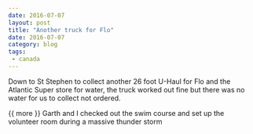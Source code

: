 ```yaml
---
date: 2016-07-07
layout: post
title: "Another truck for Flo"
date: 2016-07-07
category: blog
tags:
 - canada
---
```


<!--start excerpt-->

Down to St Stephen to collect another 26 foot U-Haul for Flo and the Atlantic Super store for water, the truck worked out fine but there was no water for us to collect not ordered.

{{ more }}
Garth and I checked out the swim course and set up the volunteer room during a massive thunder storm
